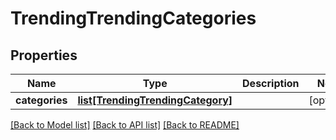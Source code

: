 # TrendingTrendingCategories

## Properties
Name | Type | Description | Notes
------------ | ------------- | ------------- | -------------
**categories** | [**list[TrendingTrendingCategory]**](TrendingTrendingCategory.md) |  | [optional] 

[[Back to Model list]](../README.md#documentation-for-models) [[Back to API list]](../README.md#documentation-for-api-endpoints) [[Back to README]](../README.md)


